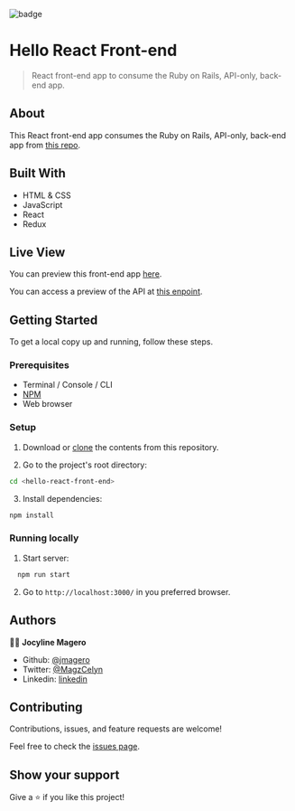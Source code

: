 ![badge](https://img.shields.io/badge/Microverse-blueviolet)

# Hello React Front-end

> React front-end app to consume the Ruby on Rails, API-only, back-end app.

## About

This React front-end app consumes the Ruby on Rails, API-only, back-end app from [this repo](https://github.com/Jmagero/hello-rails-back-end).

## Built With

- HTML & CSS
- JavaScript
- React
- Redux

## Live View

You can preview this front-end app [here](https://goofy-wright-403bb0.netlify.app/).

You can access a preview of the API at [this enpoint](https://shielded-waters-51364.herokuapp.com/api/v1/random-greeting).

## Getting Started

To get a local copy up and running, follow these steps.

### Prerequisites

- Terminal / Console / CLI
- [NPM](https://docs.npmjs.com/downloading-and-installing-node-js-and-npm)
- Web browser

### Setup

1. Download or [clone](https://docs.github.com/en/repositories/creating-and-managing-repositories/cloning-a-repository#cloning-a-repository) the contents from this repository.
  
2. Go to the project's root directory:
``` bash
cd <hello-react-front-end>
```
3. Install dependencies:
``` bash
npm install
```

### Running locally

1. Start server:

``` bash
  npm run start
```

2. Go to `http://localhost:3000/` in you preferred browser.

## Authors

👨‍💻 **Jocyline Magero**

- Github: [@jmagero](https://github.com/Jmagero)
- Twitter: [@MagzCelyn](https://twitter.com/magero_jocyline)
- Linkedin: [linkedin](https://www.linkedin.com/in/jocyline-magero)
## Contributing

Contributions, issues, and feature requests are welcome!

Feel free to check the [issues page](../../issues/).

## Show your support

Give a ⭐️ if you like this project!